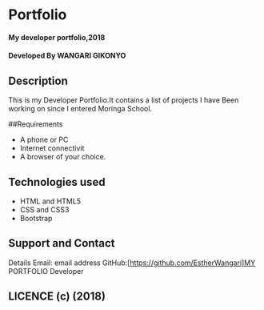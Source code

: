 # Portfolio

#### My developer portfolio,2018

#### Developed By **WANGARI GIKONYO**

## Description
This is my Developer Portfolio.It contains a list of projects I have Been working on since I entered Moringa School.

##Requirements
* A phone or PC
* Internet connectivit
* A browser of your choice.

## Technologies used
* HTML and HTML5
* CSS and CSS3
* Bootstrap


## Support and Contact
Details Email: email address GitHub:[https://github.com/EstherWangari]MY PORTFOLIO
Developer

## LICENCE (c) (2018)
